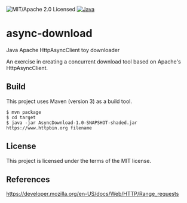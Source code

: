 ![MIT/Apache 2.0 Licensed](https://img.shields.io/badge/license-MIT-blue)
[![Java](https://github.com/shampoofactory/async-download/actions/workflows/maven.yml/badge.svg)](https://github.com/shampoofactory/async-download/actions)

# async-download
Java Apache HttpAsyncClient toy downloader

An exercise in creating a concurrent download tool based on Apache's HttpAsyncClient.


## Build

This project uses Maven (version 3) as a build tool.

```
$ mvn package
$ cd target
$ java -jar AsyncDownload-1.0-SNAPSHOT-shaded.jar https://www.httpbin.org filename
```

## License

This project is licensed under the terms of the MIT license.


## References

https://developer.mozilla.org/en-US/docs/Web/HTTP/Range_requests
